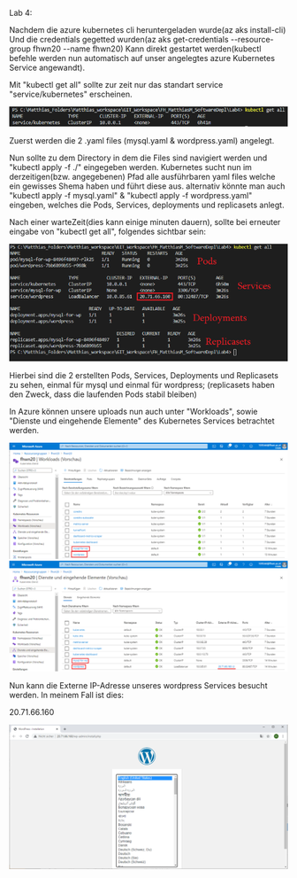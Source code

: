 Lab 4:

Nachdem die azure kubernetes cli heruntergeladen wurde(az aks install-cli)
Und die credentials gegetted wurden(az aks get-credentials --resource-group fhwn20 --name fhwn20)
Kann direkt gestartet werden(kubectl befehle werden nun automatisch auf unser angelegtes azure Kubernetes Service angewandt).

Mit "kubectl get all" sollte zur zeit nur das standart service "service/kubernetes" erscheinen.

![get all before command](https://github.com/MatthiasMan/FH_MatthiasM_SoftwareDepl/blob/main/Lab4/getllstart.PNG?raw=true)

Zuerst werden die 2 .yaml files (mysql.yaml & wordpress.yaml) angelegt.

Nun sollte zu dem Directory in dem die Files sind navigiert werden und 
"kubectl apply -f ./" eingegeben werden.
Kubernetes sucht nun im derzeitigen(bzw. angegebenen) Pfad alle ausführbaren yaml files welche ein gewisses Shema haben und führt diese aus.
alternativ könnte man auch "kubectl apply -f mysql.yaml" & "kubectl apply -f wordpress.yaml" eingeben, welches die Pods, Services, deployments und replicasets anlegt.

Nach einer warteZeit(dies kann einige minuten dauern), sollte bei erneuter eingabe von "kubectl get all", folgendes sichtbar sein:

![getallafter command](https://github.com/MatthiasMan/FH_MatthiasM_SoftwareDepl/blob/main/Lab4/getallafter.PNG?raw=true)

Hierbei sind die 2 erstellten Pods, Services, Deployments und Replicasets zu sehen, einmal für mysql und einmal für wordpress;
(replicasets haben den Zweck, dass die laufenden Pods stabil bleiben)

In Azure können unsere uploads nun auch unter "Workloads", sowie "Dienste und eingehende Elemente" des Kubernetes Services betrachtet werden.

![workloads](https://github.com/MatthiasMan/FH_MatthiasM_SoftwareDepl/blob/main/Lab4/workloads.PNG?raw=true)
![dienste](https://github.com/MatthiasMan/FH_MatthiasM_SoftwareDepl/blob/main/Lab4/dienste.PNG?raw=true)

Nun kann die Externe IP-Adresse unseres wordpress Services besucht werden. In meinem Fall ist dies:
 
20.71.66.160

![dienste](https://github.com/MatthiasMan/FH_MatthiasM_SoftwareDepl/blob/main/Lab4/Screenshot.PNG?raw=true)
